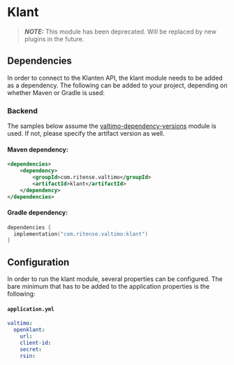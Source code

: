 # Klant

> _**NOTE:**_ This module has been deprecated. Will be replaced by new plugins in the future.

## Dependencies

In order to connect to the Klanten API, the klant module needs to be added as a dependency. The following can be added to your project, depending on whether Maven or Gradle is used:

### Backend

The samples below assume the [valtimo-dependency-versions](../core/valtimo-dependency-versions.md) module is used. If not, please specify the artifact version as well.

#### Maven dependency:

```xml
<dependencies>
    <dependency>
        <groupId>com.ritense.valtimo</groupId>
        <artifactId>klant</artifactId>
    </dependency>
</dependencies>
```

#### Gradle dependency:

```kotlin
dependencies {
  implementation("com.ritense.valtimo:klant")
}
```

## Configuration

In order to run the klant module, several properties can be configured. The bare minimum that has to be added to the application properties is the following:

#### **`application.yml`**

```yaml
valtimo:
  openklant:
    url:
    client-id:
    secret: 
    rsin: 
```
